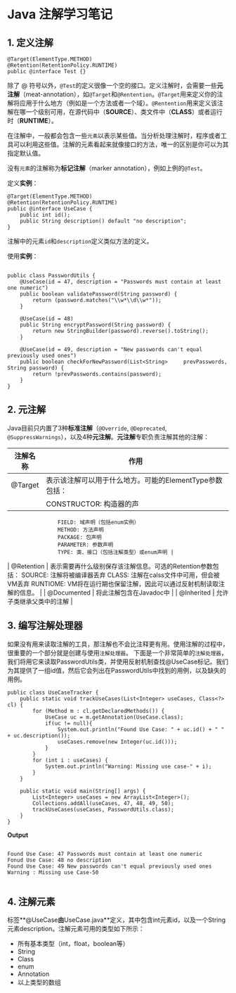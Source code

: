 # Java 注解学习笔记

## 1. 定义注解

```
@Target(ElementType.METHOD)
@Retention(RetentionPolicy.RUNTIME)
public @interface Test {}
```

除了 @ 符号以外，`@Test`的定义很像一个空的接口。定义注解时，会需要一些**元注解**（meat-annotation），如`@Target`和`@Rentention`。`@Target`用来定义你的注解将应用于什么地方（例如是一个方法或者一个域）。`@Rentention`用来定义该注解在哪一个级别可用，在源代码中（**SOURCE**）、类文件中（**CLASS**）或者运行时（**RUNTIME**）。

在注解中，一般都会包含一些`元素`以表示某些值。当分析处理注解时，程序或者工具可以利用这些值。注解的元素看起来就像接口的方法，唯一的区别是你可以为其指定默认值。

没有`元素`的注解称为**标记注解**（marker annotation），例如上例的`@Test`。


定义**实例**：

```
@Target(ElementType.METHOD)
@Retention(RetentionPolicy.RUNTIME)
public @interface UseCase {
	public int id();
	public String description() default "no description";
}
```

注解中的元素`id`和`description`定义类似方法的定义。

使用**实例**：

```

public class PasswordUtils {
	@UseCase(id = 47, description = "Passwords must contain at least one numeric")
	public boolean validatePassword(String password) {
		return (password.matches("\\w*\\d\\w*"));
	}

	@UseCase(id = 48)
	public String encryptPassword(String password) {
		return new StringBuilder(password).reverse().toString();
	}

	@UseCase(id = 49, description = "New passwords can't equal previously used ones")
	public boolean checkForNewPassword(List<String> 	prevPasswords, String password) {
		return !prevPasswords.contains(password);
	}
}

```

## 2. 元注解

Java目前只内置了3种**标准注解**（`@Override`, `@Deprecated`, `@SuppressWarnings`），以及4种**元注解**。**元注解**专职负责注解其他的注解：

|    注解名称    |     作用     |
|-----------------|-------------|
|    @Target    |	表示该注解可以用于什么地方。可能的ElementType参数包括：|
|		|			CONSTRUCTOR: 构造器的声		| 
					FIELD: 域声明（包括enum实例）
					METHOD: 方法声明
					PACKAGE: 包声明
					PARAMETER: 参数声明
					TYPE: 类、接口（包括注解类型）或enum声明 |
|   @Retention  |   表示需要再什么级别保存该注解信息。可选的Retention参数包括：
					SOURCE:	 注解将被编译器丢弃
					CLASS: 注解在calss文件中可用，但会被VM丢弃
					RUNTIOME: VM将在运行期也保留注解，因此可以通过反射机制读取注解的信息。 |
|   @Documented |	将此注解包含在Javadoc中    |
|   @Inherited  |	允许子类继承父类中的注解   |

	
## 3. 编写注解处理器
如果没有用来读取注解的工具，那注解也不会比注释更有用。使用注解的过程中，很重要的一个部分就是创建与使用`注解处理器`。
下面是一个非常简单的`注解处理器`，我们将用它来读取PasswordUtils类，并使用反射机制查找@UseCase标记。我们为其提供了一组id值，然后它会列出在PasswordUtils中找到的用例，以及缺失的用例。

```
public class UseCaseTracker {
	public static void trackUseCases(List<Integer> useCases, Class<?> cl) {
		for (Method m : cl.getDeclaredMethods()) {
			UseCase uc = m.getAnnotation(UseCase.class);
			if(uc != null){
				System.out.println("Found Use Case: " + uc.id() + " " + uc.description());
				useCases.remove(new Integer(uc.id()));
			}
		}
		for (int i : useCases) {
			System.out.println("Warning: Missing use case-" + i);
		}
	}

	public static void main(String[] args) {
		List<Integer> useCases = new ArrayList<Integer>();
		Collections.addAll(useCases, 47, 48, 49, 50);
		trackUseCases(useCases, PasswordUtils.class);
	}
}

```

**Output**

```

Found Use Case: 47 Passwords must contain at least one numeric
Fonud Use Case: 48 no description
Found Use Case: 49 New passwords can't equal previously used ones
Warning : Missing use Case-50


```

## 4. 注解元素

标签**@UseCase**由**UseCase.java**定义，其中包含int元素id，以及一个String元素description。注解元素可用的类型如下所示：
* 所有基本类型（int，float，boolean等）
* String
* Class
* enum
* Annotation
* 以上类型的数组

